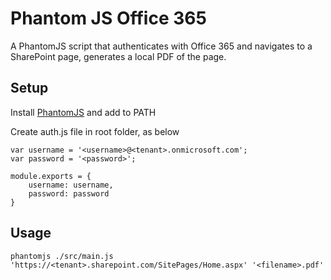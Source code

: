 # Phantom JS Office 365

A PhantomJS script that authenticates with Office 365 and navigates to a SharePoint page, generates a local PDF of the page.

## Setup

Install [PhantomJS](http://phantomjs.org/) and add to PATH

Create auth.js file in root folder, as below

    var username = '<username>@<tenant>.onmicrosoft.com';
    var password = '<password>';

    module.exports = {
        username: username,
        password: password
    }

## Usage

    phantomjs ./src/main.js 'https://<tenant>.sharepoint.com/SitePages/Home.aspx' '<filename>.pdf'